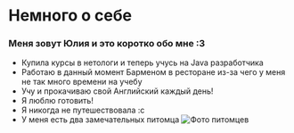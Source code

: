 # Немного о себе 

### Меня зовут Юлия и это коротко обо мне :3

- Купила курсы в нетологи и теперь учусь на Java разработчика
- Работаю в данный момент Барменом в ресторане из-за чего у меня не так много времени на учебу 
- Учу и прокачиваю свой Английский каждый день!
- Я люблю готовить!
- Я никогда не путешествовала :с
- У меня есть два замечательных питомца
  ![Фото питомцев](https://sun9-81.userapi.com/impg/nG4sj-UnzxAQoa3z1mBZfFal2Xi9FVgdjN11Jw/-WE4h9umLk0.jpg?size=1620x2160&quality=95&sign=cf6dc9831b5f7ae39c5b0e529986ef80&type=album])


